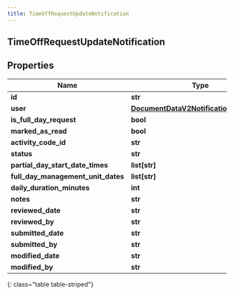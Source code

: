 ```yaml
---
title: TimeOffRequestUpdateNotification
---
```

## TimeOffRequestUpdateNotification

## Properties

|Name | Type | Description | Notes|
|------------ | ------------- | ------------- | -------------|
| **id** | **str** |  | [optional] |
| **user** | [**DocumentDataV2NotificationWorkspace**](DocumentDataV2NotificationWorkspace.html) |  | [optional] |
| **is_full_day_request** | **bool** |  | [optional] |
| **marked_as_read** | **bool** |  | [optional] |
| **activity_code_id** | **str** |  | [optional] |
| **status** | **str** |  | [optional] |
| **partial_day_start_date_times** | **list[str]** |  | [optional] |
| **full_day_management_unit_dates** | **list[str]** |  | [optional] |
| **daily_duration_minutes** | **int** |  | [optional] |
| **notes** | **str** |  | [optional] |
| **reviewed_date** | **str** |  | [optional] |
| **reviewed_by** | **str** |  | [optional] |
| **submitted_date** | **str** |  | [optional] |
| **submitted_by** | **str** |  | [optional] |
| **modified_date** | **str** |  | [optional] |
| **modified_by** | **str** |  | [optional] |
{: class="table table-striped"}


